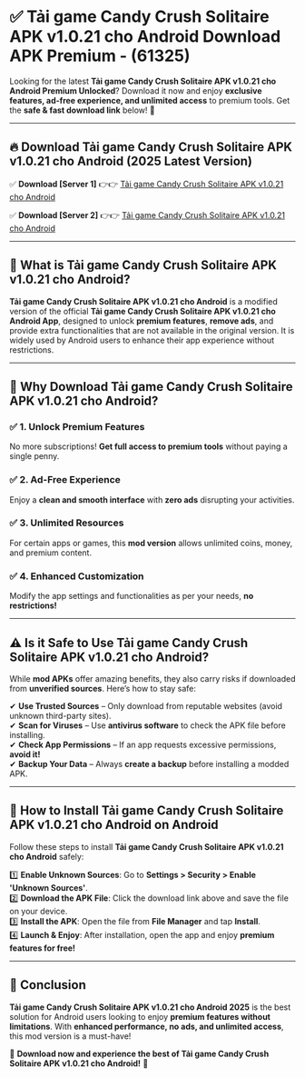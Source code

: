
# ✅ Tải game Candy Crush Solitaire APK v1.0.21 cho Android Download APK Premium -  (61325) 

Looking for the latest **Tải game Candy Crush Solitaire APK v1.0.21 cho Android Premium Unlocked**? Download it now and enjoy **exclusive features, ad-free experience, and unlimited access** to premium tools. Get the **safe & fast download link** below! 🚀

---

## 🔥 Download Tải game Candy Crush Solitaire APK v1.0.21 cho Android (2025 Latest Version)

✅ **Download [Server 1]** 👉👉 [Tải game Candy Crush Solitaire APK v1.0.21 cho Android ](https://apkcomod.com?title=Tải_game_Candy_Crush_Solitaire_APK_v1.0.21_cho_Android)  

✅ **Download [Server 2]** 👉👉 [Tải game Candy Crush Solitaire APK v1.0.21 cho Android ](https://apkcomod.com?title=Tải_game_Candy_Crush_Solitaire_APK_v1.0.21_cho_Android)  


---

## 📌 What is Tải game Candy Crush Solitaire APK v1.0.21 cho Android?

**Tải game Candy Crush Solitaire APK v1.0.21 cho Android** is a modified version of the official **Tải game Candy Crush Solitaire APK v1.0.21 cho Android App**, designed to unlock **premium features**, **remove ads**, and provide extra functionalities that are not available in the original version. It is widely used by Android users to enhance their app experience without restrictions.

---

## 🌟 Why Download Tải game Candy Crush Solitaire APK v1.0.21 cho Android?

### ✅ 1. Unlock Premium Features
No more subscriptions! **Get full access to premium tools** without paying a single penny.

### ✅ 2. Ad-Free Experience
Enjoy a **clean and smooth interface** with **zero ads** disrupting your activities.

### ✅ 3. Unlimited Resources
For certain apps or games, this **mod version** allows unlimited coins, money, and premium content.

### ✅ 4. Enhanced Customization
Modify the app settings and functionalities as per your needs, **no restrictions!**

---

## ⚠️ Is it Safe to Use Tải game Candy Crush Solitaire APK v1.0.21 cho Android?

While **mod APKs** offer amazing benefits, they also carry risks if downloaded from **unverified sources**. Here’s how to stay safe:

✔ **Use Trusted Sources** – Only download from reputable websites (avoid unknown third-party sites).  
✔ **Scan for Viruses** – Use **antivirus software** to check the APK file before installing.  
✔ **Check App Permissions** – If an app requests excessive permissions, **avoid it!**  
✔ **Backup Your Data** – Always **create a backup** before installing a modded APK.

---

## 📲 How to Install Tải game Candy Crush Solitaire APK v1.0.21 cho Android on Android

Follow these steps to install **Tải game Candy Crush Solitaire APK v1.0.21 cho Android** safely:

1️⃣ **Enable Unknown Sources**: Go to **Settings > Security > Enable 'Unknown Sources'**.  
2️⃣ **Download the APK File**: Click the download link above and save the file on your device.  
3️⃣ **Install the APK**: Open the file from **File Manager** and tap **Install**.  
4️⃣ **Launch & Enjoy**: After installation, open the app and enjoy **premium features for free!**

---

## 🚀 Conclusion

**Tải game Candy Crush Solitaire APK v1.0.21 cho Android 2025** is the best solution for Android users looking to enjoy **premium features without limitations**. With **enhanced performance, no ads, and unlimited access**, this mod version is a must-have!

🔻 **Download now and experience the best of Tải game Candy Crush Solitaire APK v1.0.21 cho Android!** 🔻

